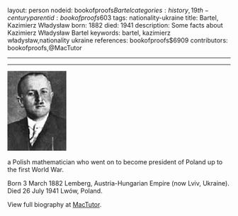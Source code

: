 layout: person
nodeid: bookofproofs$Bartel
categories: history,19th-century
parentid: bookofproofs$603
tags: nationality-ukraine
title: Bartel, Kazimierz Władysław
born: 1882
died: 1941
description: Some facts about Kazimierz Władysław Bartel
keywords: bartel, kazimierz władysław,nationality ukraine
references: bookofproofs$6909
contributors: bookofproofs,@MacTutor

---


---

![Bartel.jpg](https://github.com/bookofproofs/bookofproofs.github.io/blob/main/_sources/_assets/images/portraits/Bartel.jpg?raw=true)

a Polish mathematician who went on to become president of Poland up to the first World War.

Born 3 March 1882 Lemberg, Austria-Hungarian Empire (now Lviv, Ukraine). Died 26 July 1941 Lwów, Poland.


View full biography at [MacTutor](https://mathshistory.st-andrews.ac.uk/Biographies/Bartel/).